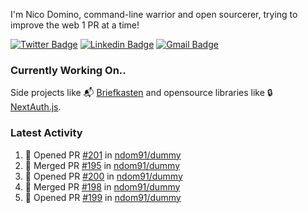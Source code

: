 
I'm Nico Domino, command-line warrior and open sourcerer, trying to improve the web 1 PR at a time!

[![Twitter Badge](https://img.shields.io/badge/-@ndom91-1ca0f1?style=flat-square&labelColor=1ca0f1&logo=twitter&logoColor=white&link=https://twitter.com/ndom91)](https://twitter.com/ndom91) [![Linkedin Badge](https://img.shields.io/badge/-ndom91-blue?style=flat-square&logo=Linkedin&logoColor=white&link=https://www.linkedin.com/in/ndom91/)](https://www.linkedin.com/in/ndom91/) [![Gmail Badge](https://img.shields.io/badge/-yo@ndo.dev-c14438?style=flat-square&logo=mail.ru&logoColor=white&link=mailto:yo@ndo.dev)](mailto:yo@ndo.dev)

### Currently Working On..

Side projects like 📬 [Briefkasten](https://briefkastenhq.com) and opensource libraries like 🔒 [NextAuth.js](https://github.com/nextauthjs/next-auth).

<!--START_SECTION_PROFILE_VIEWS:readme-info-->
<!--END_SECTION_PROFILE_VIEWS:readme-info-->

<!--START_SECTION_DAILY_COMMIT:readme-info-->
<!--END_SECTION_DAILY_COMMIT:readme-info-->

<!--START_SECTION_WEEKLY_COMMIT:readme-info-->
<!--END_SECTION_WEEKLY_COMMIT:readme-info-->

### Latest Activity

<!--START_SECTION:activity-->
1. 💪 Opened PR [#201](https://github.com/ndom91/dummy/pull/201) in [ndom91/dummy](https://github.com/ndom91/dummy)
2. 🎉 Merged PR [#195](https://github.com/ndom91/dummy/pull/195) in [ndom91/dummy](https://github.com/ndom91/dummy)
3. 💪 Opened PR [#200](https://github.com/ndom91/dummy/pull/200) in [ndom91/dummy](https://github.com/ndom91/dummy)
4. 🎉 Merged PR [#198](https://github.com/ndom91/dummy/pull/198) in [ndom91/dummy](https://github.com/ndom91/dummy)
5. 💪 Opened PR [#199](https://github.com/ndom91/dummy/pull/199) in [ndom91/dummy](https://github.com/ndom91/dummy)
<!--END_SECTION:activity-->
